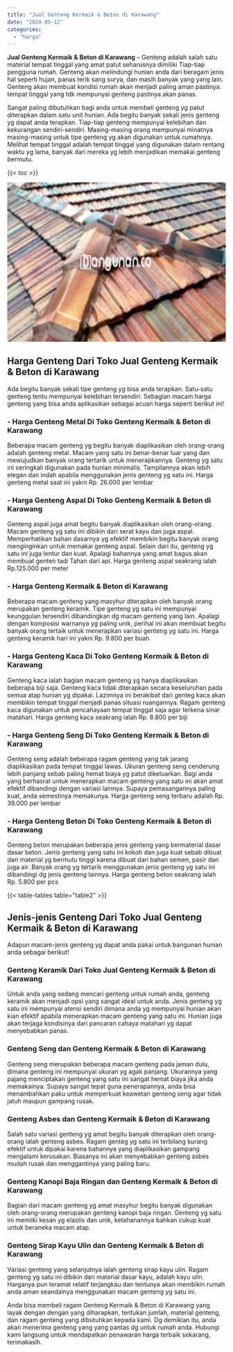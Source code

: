 ```yaml
---
title: "Jual Genteng Kermaik & Beton di Karawang"
date: "2024-05-12"
categories: 
  - "harga"
---
```


**Jual Genteng Kermaik & Beton di Karawang** – Genteng adalah salah satu material tempat tinggal yang amat patut seharusnya dimiliki Tiap-tiap pengguna rumah. Genteng akan melindungi hunian anda dari beragam jenis hal seperti hujan, panas terik sang surya, dan masih banyak yang yang lain. Genteng akan membuat kondisi rumah akan menjadi paling aman pastinya. tempat tinggal yang tdk mempunyai genteng pastinya akan panas.

Sangat paling dibutuhkan bagi anda untuk membeli genteng yg patut diterapkan dalam satu unit hunian. Ada begitu banyak sekali jenis genteng yg dapat anda terapkan. Tiap-tiap genteng mempunyai kelebihan dan kekurangan sendiri-sendiri. Masing-masing orang mempunyai minatnya masing-masing untuk tipe genteng yg akan digunakan untuk rumahnya. Melihat tempat tinggal adalah tempat tinggal yang digunakan dalam rentang waktu yg lama, banyak dari mereka yg lebih menjadikan memakai genteng bermutu.

{{< toc >}}

![Jual Genteng Kermaik & Beton di Karawang](/images/genteng-minimalis-murah28.png)

## Harga Genteng Dari Toko Jual Genteng Kermaik & Beton di Karawang

Ada begitu banyak sekali tipe genteng yg bisa anda terapkan. Satu-satu genteng tentu mempunyai kelebihan tersendiri. Sebagian macam harga genteng yang bisa anda aplikasikan sebagai acuan harga seperti berikut ini!

### \- Harga Genteng Metal Di Toko Genteng Kermaik & Beton di Karawang

Beberapa macam genteng yg begitu banyak diaplikasikan oleh orang-orang adalah genteng metal. Macam yang satu ini benar-benar luar yang dan mewujudkan banyak orang tertarik untuk menerapkannya. Genteng yg satu ini seringkali digunakan pada hunian minimalis. Tampilannya akan lebih elegan dan indah apabila menggunakan jenis genteng yg satu ini. Harga genteng metal saat ini yakni Rp. 26.000 per lembar

### \- Harga Genteng Aspal Di Toko Genteng Kermaik & Beton di Karawang

Genteng aspal juga amat begitu banyak diaplikasikan oleh orang-orang. Macam genteng yg satu ini dibikin dari serat kayu dan juga aspal. Memperhatikan bahan dasarnya yg efektif membikin begitu banyak orang menginginkan untuk memakai genteng aspal. Selain dari itu, genteng yg satu ini juga lentur dan kuat. Apalagi bahannya yang amat bagus akan membuat genten tadi Tahan dari api. Harga genteng aspal seakrang ialah Rp.125.000 per meter

### \- Harga Genteng Kermaik & Beton di Karawang

Beberapa macam genteng yang masyhur diterapkan oleh banyak orang merupakan genteng keramik. Tipe genteng yg satu ini mempunyai keunggulan tersendiri dibandingkan dg macam genteng yang lain. Apalagi dengan komposisi warnanya yg paling unik, perihal ini akan membuat begitu banyak orang tertaik untuk menerapkan variasi genteng yg satu ini. Harga genteng keramik hari ini yakni Rp. 9.800 per buah

### \- Harga Genteng Kaca Di Toko Genteng Kermaik & Beton di Karawang

Genteng kaca ialah bagian macam genteng yg hanya diaplikasikan beberapa biji saja. Genteng kaca tidak diterapkan secara keseluruhan pada semua atap hunian yg dipakai. Lazimnya ini berakibat dari genteg kaca akan membikin tempat tinggal menjadi panas situasi ruangannya. Ragam genteng kaca digunakan untuk pencahayaan tempat tinggal saja agar terkena sinar matahari. Harga genteng kaca seakrang ialah Rp. 8.800 per biji

### \- Harga Genteng Seng Di Toko Genteng Kermaik & Beton di Karawang

Genteng seng adalah beberapa ragam genteng yang tak jarang diaplikasikan pada tempat tinggal lawas. Ukuran genteng seng cenderung lebih panjang sebab paling hemat biaya yg patut dikeluarkan. Bagi anda yang berhasrat untuk menerapkan macam genteng yang satu ini akan amat efektif dibandingi dengan variasi lainnya. Supaya pemasangannya paling kuat, anda semestinya memakunya. Harga genteng seng terbaru adalah Rp. 39.000 per lembar

### \- Harga Genteng Beton Di Toko Genteng Kermaik & Beton di Karawang

Genteng beton merupakan beberapa jenis genteng yang bermaterial dasar dasar beton. Jenis genteng yang satu ini kokoh dan juga kuat sebab dibuat dari material yg bermutu tinggi karena dibuat dari bahan semen, pasir dan juga air. Banyak orang yg tertarik menggunakan jenis genteng yg satu ini dibandingi dg jenis genteng lainnya. Harga genteng beton seakrang ialah Rp. 5.800 per pcs

{{< table-tables table="table2" >}}

## Jenis-jenis Genteng Dari Toko Jual Genteng Kermaik & Beton di Karawang

Adapun macam-jenis genteng yg dapat anda pakai untuk bangunan hunian anda sebagai berikut!

### Genteng Keramik Dari Toko Jual Genteng Kermaik & Beton di Karawang

Untuk anda yang sedang mencari genteng untuk rumah anda, genteng keramik akan menjadi opsi yang sangat ideal untuk anda. Jenis genteng yg satu ini mempunyai atensi sendiri dimana anda yg mempunyai hunian akan kian efektif apabila menerapkan macam genteng yang satu ini. Hunian juga akan terjaga kondisinya dari pancaran cahaya matahari yg dapat menyebabkan panas.

### Genteng Seng dan Genteng Kermaik & Beton di Karawang

Genteng seng merupakan beberapa macam genteng pada jaman dulu, dimana genteng ini mempunyai ukuran yg agak panjang. Ukurannya yang pajang menciptakan genteng yang satu ini sangat hemat biaya jika anda memakainya. Supaya sangat tepat guna penerapannya, anda bisa menambahkan paku untuk memperkuat keawetan genteng seng agar tidak jatuh maupun gampang rusak.

### Genteng Asbes dan Genteng Kermaik & Beton di Karawang

Salah satu variasi genteng yg amat begitu banyak diterapkan oleh orang-orang ialah genteng asbes. Ragam genteg yg satu ini terbilang kurang efektif untuk dipakai karena bahannya yang diaplikasikan gampang mengalami kerusakan. Biasanya ini akan menyebabkan genteng asbes mudah rusak dan menggantinya yang paling baru.

### Genteng Kanopi Baja Ringan dan Genteng Kermaik & Beton di Karawang

Bagian dari macam genteng yg amat masyhur begitu banyak digunakan oleh orang-orang merupakan genteng kanopi baja ringan. Genteng yg satu ini memiiki kesan yg elastis dan unik, ketahanannya bahkan cukup kuat untuk beraneka macam atap.

### Genteng Sirap Kayu Ulin dan Genteng Kermaik & Beton di Karawang

Variasi genteng yang selanjutnya ialah genteng sirap kayu ulin. Ragam genteng yg satu ini dibikin dari material dasar kayu, adalah kayu ulin. Harganya pun teramat relatif terjangkau dan tentunya akan membikin rumah anda aman seandainya menggunakan macam genteng yg satu ini.

Anda bisa membeli ragam Genteng Kermaik & Beton di Karawang yang layak dengan dengan yang diharapkan, tentukan jumlah, material genteng, dan ragam genteng yang dibutuhkan kepada kami. Dg demikian itu, anda akan menerima genteng yang yang pantas dg untuk rumah anda. Hubungi kami langsung untuk mendapatkan penawaran harga terbaik sekarang, terimakasih.
